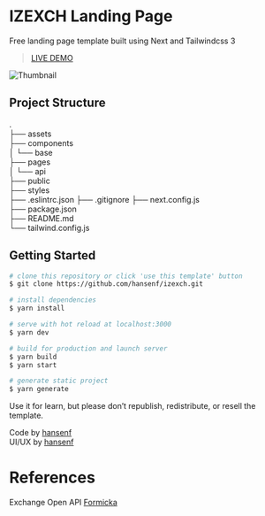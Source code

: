 # IZEXCH Landing Page

Free landing page template built using Next and Tailwindcss 3

> [LIVE DEMO](https://izexch.vercel.app/)

![Thumbnail](assets/img/thumbnail.jpg)

## Project Structure

.  
├── assets   
├── components  
│ └── base  
├── pages  
│ └── api    
├── public  
├── styles  
├── .eslintrc.json
├── .gitignore
├── next.config.js  
├── package.json  
├── README.md  
└── tailwind.config.js

## Getting Started

```bash
# clone this repository or click 'use this template' button
$ git clone https://github.com/hansenf/izexch.git

# install dependencies
$ yarn install

# serve with hot reload at localhost:3000
$ yarn dev

# build for production and launch server
$ yarn build
$ yarn start

# generate static project
$ yarn generate
```

Use it for learn, but please don’t republish, redistribute, or resell the template.

Code by [hansenf](https://github.com/hansenf)  
UI/UX by [hansenf](https://www.figma.com/file/IqHA3lQRjBxTBp0lrx8RD6/Landing-Page-Izexch?node-id=0%3A636)

# References
Exchange Open API [Formicka](https://github.com/Formicka/exchangerate.host)
